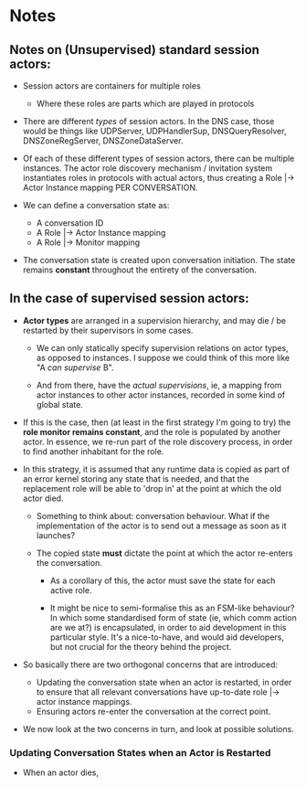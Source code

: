 Notes
=====

Notes on (Unsupervised) standard session actors:
------------------------------------------------

  * Session actors are containers for multiple roles
    * Where these roles are parts which are played in protocols

  * There are different *types* of session actors. In the DNS case, those
    would be things like UDPServer, UDPHandlerSup, DNSQueryResolver,
    DNSZoneRegServer, DNSZoneDataServer.

  * Of each of these different types of session actors, there can be
    multiple instances. The actor role discovery mechanism / invitation
    system instantiates roles in protocols with actual actors, thus
    creating a Role |-> Actor Instance mapping PER CONVERSATION.

  * We can define a conversation state as:
    * A conversation ID
    * A Role |-> Actor Instance mapping
    * A Role |-> Monitor mapping

  * The conversation state is created upon conversation initiation. The
    state remains **constant** throughout the entirety of the
    conversation.


In the case of **supervised** session actors:
---------------------------------------------

  * **Actor types** are arranged in a supervision hierarchy, and may die
    / be restarted by their supervisors in some cases.

    * We can only statically specify supervision relations on actor
      types, as opposed to instances. I suppose we could think of this
      more like "A *can supervise* B".

    * And from there, have the *actual supervisions*, ie, a mapping from
      actor instances to other actor instances, recorded in some kind of
      global state.

  * If this is the case, then (at least in the first strategy I'm going
    to try) the **role monitor remains constant**, and the role is
    populated by another actor. In essence, we re-run part of the role
    discovery process, in order to find another inhabitant for the role.

  * In this strategy, it is assumed that any runtime data is copied as
    part of an error kernel storing any state that is needed, and that
    the replacement role will be able to 'drop in' at the point at which
    the old actor died.

    * Something to think about: conversation behaviour. What if the
      implementation of the actor is to send out a message as soon as it
      launches?

    * The copied state **must** dictate the point at which the actor
      re-enters the conversation.

      * As a corollary of this, the actor must save the state for each
        active role.

      * It might be nice to semi-formalise this as an FSM-like
        behaviour? In which some standardised form of state (ie, which
        comm action are we at?) is encapsulated, in order to aid
        development in this particular style. It's a nice-to-have, and
        would aid developers, but not crucial for the theory behind the
        project.

  * So basically there are two orthogonal concerns that are introduced:
    * Updating the conversation state when an actor is restarted, in
      order to ensure that all relevant conversations have up-to-date
      role |-> actor instance mappings.
    * Ensuring actors re-enter the conversation at the correct point.


  * We now look at the two concerns in turn, and look at possible
    solutions.


### Updating Conversation States when an Actor is Restarted

  * When an actor dies, 
